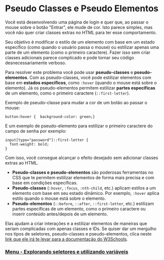#  Pseudo Classes e Pseudo Elementos

Você está desenvolvendo uma página de login e quer que, ao passar o mouse sobre o botão "Entrar", ele mude de cor. Isto parece simples, mas você não quer criar classes extras no HTML para ter esse comportamento.

Seu objetivo é modificar o estilo de um elemento com base em um estado específico (como quando o usuário passa o mouse) ou estilizar apenas uma parte de um elemento (como o primeiro caractere). Fazer isso sem criar classes adicionais parece complicado e pode tornar seu código desnecessariamente verboso.

Para resolver este problema você pode usar **pseudo-classes** e **pseudo-elementos**. Com as pseudo-classes, você pode estilizar elementos com base em **estados específicos**, como `:hover` (quando o mouse está sobre o elemento). Já os pseudo-elementos permitem estilizar **partes específicas** de um elemento, como o primeiro caractere (`::first-letter`).

Exemplo de pseudo-classe para mudar a cor de um botão ao passar o mouse:

```
button:hover {  background-color: green;}
```

E um exemplo de pseudo-elemento para estilizar o primeiro caractere do campo de senha por exemplo:


```
input[type="password"]::first-letter {
  font-weight: bold;
}
```

Com isso, você consegue alcançar o efeito desejado sem adicionar classes extras ao HTML.

- **Pseudo-classes e pseudo-elementos** são poderosas ferramentas no CSS que te permitem estilizar elementos de forma mais precisa e com base em condições específicas.
- **Pseudo-classes** (`:hover`, `:focus`, `:nth-child`, etc.) aplicam estilos a um elemento com base em seu estado dinâmico. Por exemplo, `:hover` aplica estilo quando o mouse está sobre o elemento.
- **Pseudo-elementos** (`::before`, `::after`, `::first-letter`, etc.) estilizam partes específicas de um elemento, como o primeiro caractere ou inserir conteúdo antes/depois de um elemento.

Elas ajudam a criar interações e a estilizar elementos de maneiras que seriam complicadas com apenas classes e IDs. Se quiser dar um mergulho nos tipos de seletores, pseudo-classes e pseudo-elementos, clica neste [link que ele irá te levar para a documentação do W3Schools](https://www.w3schools.com/cssref/css_selectors.php).

### [Menu - Explorando seletores e utilizando variáveis](./menu.md)